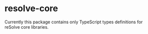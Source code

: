 # resolve-core

Currently this package contains only TypeScript types definitions for reSolve core libraries.
